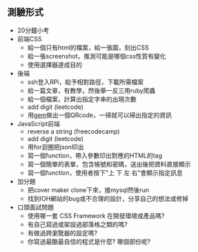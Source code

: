 ## 測驗形式
* 20分鐘小考
* 前端CSS
	* 給一個只有html的檔案，給一張圖，刻出CSS
	* 給一張screenshot，推測可能是哪個css性質有變化
	* 使用選擇器達成目的
* 後端
	* ssh登入RPi，給予相對路徑，下載所需檔案
	* 給一篇文章，有教學，然後舉一反三用ruby爬蟲
	* 給一個檔案，計算出指定字串的出現次數
	* add digit (leetcode)
	* 用[gem](https://richonrails.com/articles/generating-qr-codes-in-your-ruby-on-rails-application)做出一個QRcode，一掃就可以掃出指定的資訊
* JavaScript前端
	* reverse a string  (freecodecamp)
	* add digit (leetcode)
	* 用for迴圈把json印出
	* 寫一個function，帶入參數印出對應的HTML的tag
	* 寫一個簡單的表單，包含帳號和密碼，送出後把資料直接顯示
	* 寫一個function，使用者按下"上 下 左 右"會顯示指定訊息
* 加分題
	* 把cover maker clone下來，接mysql然後run
	* 找到IOH網站的bug或不合理的設計，分享自己的想法或修掉
* 口頭面試問題
	* 使用哪一套 CSS Framework 在開發環境或產品嗎?
	* 有自己寫過或架設過部落格之類的嗎?
	* 有做過跨瀏覽器的設定嗎?
	* 你寫過最酷最自信的程式是什麼? 哪個部份呢?
